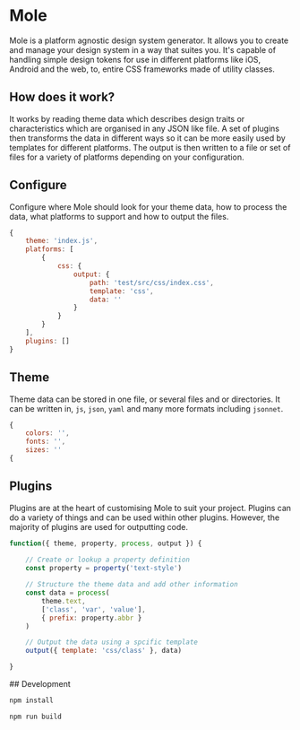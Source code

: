 # Mole

Mole is a platform agnostic design system generator. It allows you to create and manage your design system in a way that suites you. It's capable of handling simple design tokens for use in different platforms like iOS, Android and the web, to, entire CSS frameworks made of utility classes.

## How does it work?

It works by reading theme data which describes design traits or characteristics which are organised in any JSON like file. A set of plugins then transforms the data in different ways so it can be more easily used by templates for different platforms. The output is then written to a file or set of files for a variety of platforms depending on your configuration.

## Configure

Configure where Mole should look for your theme data, how to process the data, what platforms to support and how to output the files.

```js
{
	theme: 'index.js',
	platforms: [
		{
			css: {
				output: {
					path: 'test/src/css/index.css',
					template: 'css',
					data: ''
				}
			}
		}
	],
	plugins: []
}
```

## Theme

Theme data can be stored in one file, or several files and or directories. It can be written in, `js`, `json`, `yaml` and many more formats including `jsonnet`.

```js
{
    colors: '',
    fonts: '',
    sizes: ''
{
```

## Plugins

Plugins are at the heart of customising Mole to suit your project. Plugins can do a variety of things and can be used within other plugins. However, the majority of plugins are used for outputting code.

```js
function({ theme, property, process, output }) {
  
    // Create or lookup a property definition 
    const property = property('text-style')

    // Structure the theme data and add other information
    const data = process(
        theme.text,
        ['class', 'var', 'value'],
        { prefix: property.abbr }
    )

    // Output the data using a spcific template
    output({ template: 'css/class' }, data)

}
```

## Development

```bash
npm install
```

```bash
npm run build
```
